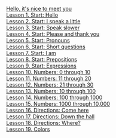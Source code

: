 
[Hello, it's nice to meet you](http://lingohut.com/en/v45/japanese-hello-its-nice-to-meet-you)<br/>
[Lesson 1. Start: Hello](http://lingohut.com/en/v150000/japanese-lesson-start-hello)<br/>
[Lesson 2. Start: I speak a little](http://lingohut.com/en/v150001/japanese-lesson-start-i-speak-a-little)<br/>
[Lesson 3. Start: Speak slower](http://lingohut.com/en/v150002/japanese-lesson-start-speak-slower)<br/>
[Lesson 4. Start: Please and thank you](http://lingohut.com/en/v150003/japanese-lesson-start-please-and-thank-you)<br/>
[Lesson 5. Start: Pronouns](http://lingohut.com/en/v150004/japanese-lesson-start-pronouns)<br/>
[Lesson 6. Start: Short questions](http://lingohut.com/en/v150005/japanese-lesson-start-short-questions)<br/>
[Lesson 7. Start: I am](http://lingohut.com/en/v150006/japanese-lesson-start-i-am)<br/>
[Lesson 8. Start: Prepositions]()<br/>
[Lesson 9. Start: Expressions]()<br/>
[Lesson 10. Numbers: 0 through 10]()<br/>
[Lesson 11. Numbers: 11 through 20]()<br/>
[Lesson 12. Numbers: 21 through 30]()<br/>
[Lesson 13. Numbers: 10 through 100]()<br/>
[Lesson 14. Numbers: 100 through 1000]()<br/>
[Lesson 15. Numbers: 1000 through 10,000]()<br/>
[Lesson 16. Directions: Come here]()<br/>
[Lesson 17. Directions: Down the hall]()<br/>
[Lesson 18. Directions: Where?]()<br/>
[Lesson 19. Colors]()<br/>
